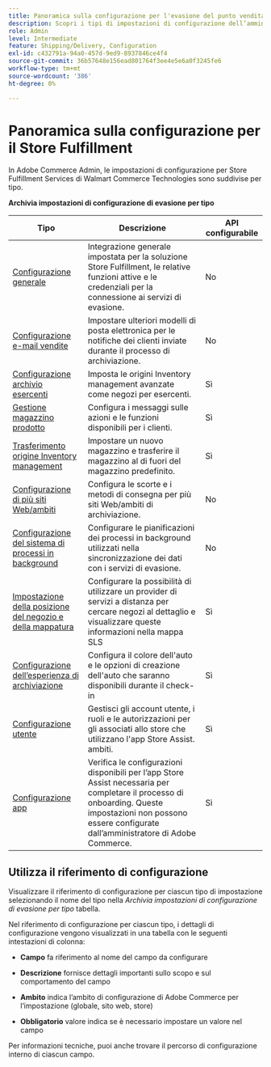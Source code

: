 ```yaml
---
title: Panoramica sulla configurazione per l'evasione del punto vendita
description: Scopri i tipi di impostazioni di configurazione dell’amministratore disponibili per personalizzare le funzionalità di implementazione estesa fornite dalla soluzione Store Fulfillment e crea un collegamento alle istruzioni per completare la configurazione.
role: Admin
level: Intermediate
feature: Shipping/Delivery, Configuration
exl-id: c432791a-94a0-457d-9ed9-8937846ce4f4
source-git-commit: 36b57648e156ead801764f3ee4e5e6a0f3245fe6
workflow-type: tm+mt
source-wordcount: '386'
ht-degree: 0%

---
```


# Panoramica sulla configurazione per il Store Fulfillment

In Adobe Commerce Admin, le impostazioni di configurazione per Store Fulfillment Services di Walmart Commerce Technologies sono suddivise per tipo.

**Archivia impostazioni di configurazione di evasione per tipo**

| **Tipo** | **Descrizione** | **API configurabile** |
|--------------------------------------------------------------------------|--------------------------------------------------------------------------------------------------------------------------------------------------------------------------|----------------------|
| [Configurazione generale](enable-general.md) | Integrazione generale impostata per la soluzione Store Fulfillment, le relative funzioni attive e le credenziali per la connessione ai servizi di evasione. | No |
| [Configurazione e-mail vendite](sales-emails.md) | Impostare ulteriori modelli di posta elettronica per le notifiche dei clienti inviate durante il processo di archiviazione. | No |
| [Configurazione archivio esercenti](merchant-store-configuration.md) | Imposta le origini Inventory management avanzate come negozi per esercenti. | Sì |
| [Gestione magazzino prodotto](product-stock.md) | Configura i messaggi sulle azioni e le funzioni disponibili per i clienti. | Sì |
| [Trasferimento origine Inventory management](inventory-stock-transfer.md) | Impostare un nuovo magazzino e trasferire il magazzino al di fuori del magazzino predefinito. | Sì |
| [Configurazione di più siti Web/ambiti](multi-site-and-scope-config.md) | Configura le scorte e i metodi di consegna per più siti Web/ambiti di archiviazione. | No |
| [Configurazione del sistema di processi in background](background-processes.md) | Configurare le pianificazioni dei processi in background utilizzati nella sincronizzazione dei dati con i servizi di evasione. | No |
| [Impostazione della posizione del negozio e della mappatura](store-location-map-provider-setup.md) | Configurare la possibilità di utilizzare un provider di servizi a distanza per cercare negozi al dettaglio e visualizzare queste informazioni nella mappa SLS | Sì |
| [Configurazione dell’esperienza di archiviazione](check-in-experience-setup.md) | Configura il colore dell&#39;auto e le opzioni di creazione dell&#39;auto che saranno disponibili durante il check-in | Sì |
| [Configurazione utente](user-setup.md) | Gestisci gli account utente, i ruoli e le autorizzazioni per gli associati allo store che utilizzano l&#39;app Store Assist. ambiti. | Sì |
| [Configurazione app](app-setup.md) | Verifica le configurazioni disponibili per l’app Store Assist necessaria per completare il processo di onboarding. Queste impostazioni non possono essere configurate dall’amministratore di Adobe Commerce. | Sì |

## Utilizza il riferimento di configurazione

Visualizzare il riferimento di configurazione per ciascun tipo di impostazione selezionando il nome del tipo nella _Archivia impostazioni di configurazione di evasione per tipo_ tabella.

Nel riferimento di configurazione per ciascun tipo, i dettagli di configurazione vengono visualizzati in una tabella con le seguenti intestazioni di colonna:

- **Campo** fa riferimento al nome del campo da configurare

- **Descrizione** fornisce dettagli importanti sullo scopo e sul comportamento del campo

- **Ambito** indica l’ambito di configurazione di Adobe Commerce per l’impostazione (globale, sito web, store)

- **Obbligatorio** valore indica se è necessario impostare un valore nel campo

Per informazioni tecniche, puoi anche trovare il percorso di configurazione interno di ciascun campo.
